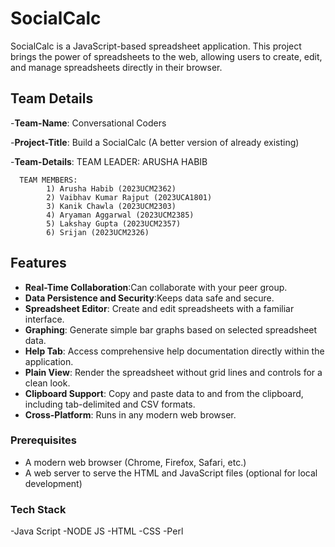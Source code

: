 # SocialCalc 

SocialCalc is a JavaScript-based spreadsheet application. This project brings the power of spreadsheets to the web, allowing users to create, edit, and manage spreadsheets directly in their browser.

## Team Details
-**Team-Name**: Conversational Coders


-**Project-Title**: Build a SocialCalc (A better version of already existing)


-**Team-Details**: 
      TEAM LEADER: ARUSHA HABIB 
      
      
      TEAM MEMBERS: 
            1) Arusha Habib (2023UCM2362)
            2) Vaibhav Kumar Rajput (2023UCA1801)
            3) Kanik Chawla (2023UCM2303)
            4) Aryaman Aggarwal (2023UCM2385)
            5) Lakshay Gupta (2023UCM2357)
            6) Srijan (2023UCM2326)


## Features
- **Real-Time Collaboration**:Can collaborate with your peer group.
- **Data Persistence and Security**:Keeps data safe and secure.
- **Spreadsheet Editor**: Create and edit spreadsheets with a familiar interface.
- **Graphing**: Generate simple bar graphs based on selected spreadsheet data.
- **Help Tab**: Access comprehensive help documentation directly within the application.
- **Plain View**: Render the spreadsheet without grid lines and controls for a clean look.
- **Clipboard Support**: Copy and paste data to and from the clipboard, including tab-delimited and CSV formats.
- **Cross-Platform**: Runs in any modern web browser.
  

### Prerequisites
- A modern web browser (Chrome, Firefox, Safari, etc.)
- A web server to serve the HTML and JavaScript files (optional for local development)

### Tech Stack 
-Java Script
-NODE JS
-HTML
-CSS
-Perl
